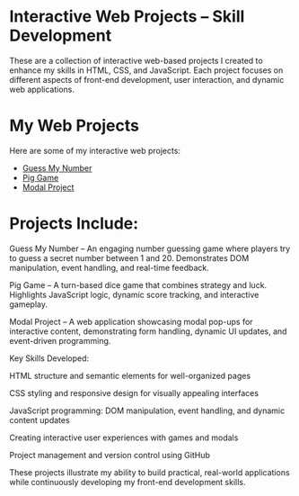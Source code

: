 # Interactive Web Projects – Skill Development

These are a collection of interactive web-based projects I created to enhance my skills in HTML, CSS, and JavaScript. Each project focuses on different aspects of front-end development, user interaction, and dynamic web applications.


# My Web Projects

Here are some of my interactive web projects:

- [Guess My Number](Guess-My-Number/index.html)
- [Pig Game](Pig-Game/index.html)
- [Modal Project](Modal-Project/index.html)



# Projects Include:

Guess My Number – An engaging number guessing game where players try to guess a secret number between 1 and 20. Demonstrates DOM manipulation, event handling, and real-time feedback.

Pig Game – A turn-based dice game that combines strategy and luck. Highlights JavaScript logic, dynamic score tracking, and interactive gameplay.

Modal Project – A web application showcasing modal pop-ups for interactive content, demonstrating form handling, dynamic UI updates, and event-driven programming.

Key Skills Developed:

HTML structure and semantic elements for well-organized pages

CSS styling and responsive design for visually appealing interfaces

JavaScript programming: DOM manipulation, event handling, and dynamic content updates

Creating interactive user experiences with games and modals

Project management and version control using GitHub

These projects illustrate my ability to build practical, real-world applications while continuously developing my front-end development skills.
